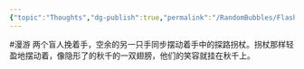 ```yaml
---
{"topic":"Thoughts","dg-publish":true,"permalink":"/RandomBubbles/FlashThoughts/2022-07-08/","dgPassFrontmatter":true,"noteIcon":""}
---
```



#漫游 两个盲人挽着手，空余的另一只手同步摆动着手中的探路拐杖。拐杖那样轻盈地摆动着，像隐形了的秋千的一双翅膀，他们的笑容就挂在秋千上。
